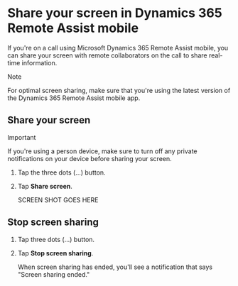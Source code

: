 

# Share your screen in Dynamics 365 Remote Assist mobile

If you're on a call using Microsoft Dynamics 365 Remote Assist mobile, you can share your screen with remote collaborators on the call to share real-time information.

> [!NOTE]
> For optimal screen sharing, make sure that you're using the latest version of the Dynamics 365 Remote Assist mobile app. 

## Share your screen

> [!IMPORTANT]
> If you're using a person device, make sure to turn off any private notifications on your device before sharing your screen. 

1. Tap the three dots (...) button. 

2. Tap **Share screen**.

    SCREEN SHOT GOES HERE

## Stop screen sharing

1. Tap three dots (...) button. 

2. Tap **Stop screen sharing**. 

   When screen sharing has ended, you'll see a notification that says "Screen sharing ended."
